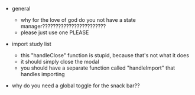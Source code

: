 - general
  - why for the love of god do you not have a state manager????????????????????????
  - please just use one PLEASE

- import study list
  - this "handleClose" function is stupid, because that's not what it does
  - it should simply close the modal
  - you should have a separate function called "handleImport" that handles importing

- why do you need a global toggle for the snack bar??
